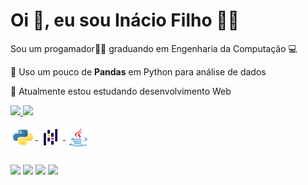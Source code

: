 # Oi 👋, eu sou Inácio Filho 🧑‍💻
Sou um progamador🧑‍💻 graduando em Engenharia da Computação 💻

🔭 Uso um pouco de <b>Pandas</b> em Python para análise de dados

🌱 Atualmente estou estudando desenvolvimento Web
<div>
  <a href = https://github.com/inaciolimaf>
  <img height = "180em" src="https://github-readme-stats.vercel.app/api?username=inaciolimaf&show_icons=true&theme=dracula&include_all_commits=true&count_private=true"/>
  <img height = "110em" src="https://github-readme-stats.vercel.app/api/top-langs/?username=inaciolimaf&layout=compact&langs_count=7&theme=dracula"/>
</div>
<div style="display: inline_block"><br>
  <img align="center" alt="Python" height="30" width="40" src="https://raw.githubusercontent.com/devicons/devicon/master/icons/python/python-original.svg">
  <img align="center" alt="Python" height="30" width="40" src="https://raw.githubusercontent.com/devicons/devicon/master/icons/pandas/pandas-original.svg">
  <img align="center" alt="Python" height="30" width="40" src="https://raw.githubusercontent.com/devicons/devicon/master/icons/java/java-original.svg">
</div>
  
  ##

<div>
  <a href = "https://www.instagram.com/inaciosl/"><img src="https://img.shields.io/badge/Instagram-E4405F?style=for-the-badge&logo=instagram&logoColor=white"></a>
  <a href = "https://github.com/inaciolimaf"><img src="https://img.shields.io/badge/GitHub-100000?style=for-the-badge&logo=github&logoColor=white"></a>
  <a href = "https://www.youtube.com/channel/UC7U9IzmONeXBgjt9TcZCN-A/featured"><img src="https://img.shields.io/badge/YouTube-FF0000?style=for-the-badge&logo=youtube&logoColor=white"></a>
  <a href = "mailto: inaciofilho.lima@gmail.com"><img src="https://img.shields.io/badge/Gmail-D14836?style=for-the-badge&logo=gmail&logoColor=white"></a>
</div>
<!--
**inaciolimaf/inaciolimaf** is a ✨ _special_ ✨ repository because its `README.md` (this file) appears on your GitHub profile.

Here are some ideas to get you started:

- 🔭 I’m currently working on ...
- 🌱 I’m currently learning ...
- 👯 I’m looking to collaborate on ...
- 🤔 I’m looking for help with ...
- 💬 Ask me about ...
- 📫 How to reach me: ...
- 😄 Pronouns: ...
- ⚡ Fun fact: ...
-->
